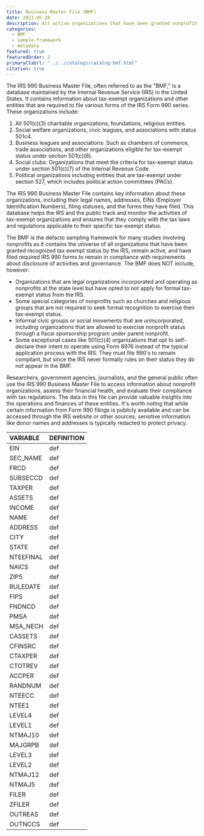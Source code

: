 ```yaml
---
title: Business Master File (BMF)
date: 2023-05-28
description: All active organizations that have been granted nonprofit status by the IRS.
categories:
  - BMF
  - sample-framework
  - metadata
featured: true
featuredOrder: 2
primaryCtaUrl: "../../catalogs/catalog-bmf.html"
citation: true
---
```


The IRS 990 Business Master File, often referred to as the "BMF," is a database maintained by the Internal Revenue Service (IRS) in the United States. It contains information about tax-exempt organizations and other entities that are required to file various forms of the IRS Form 990 series. These organizations include:

1. All 501(c)(3) charitable organizations, foundations, religious entities.
2. Social welfare organizations, civic leagues, and associations with status 501c4. 
3. Business leagues and associations: Such as chambers of commerce, trade associations, and other organizations eligible for tax-exempt status under section 501(c)(6).
4. Social clubs: Organizations that meet the criteria for tax-exempt status under section 501(c)(7) of the Internal Revenue Code.
5. Political organizations including entities that are tax-exempt under section 527, which includes political action committees (PACs).

The IRS 990 Business Master File contains key information about these organizations, including their legal names, addresses, EINs (Employer Identification Numbers), filing statuses, and the forms they have filed. This database helps the IRS and the public track and monitor the activities of tax-exempt organizations and ensures that they comply with the tax laws and regulations applicable to their specific tax-exempt status.

The BMF is the defacto sampling framework for many studies involving nonprofits as it contains the universe of all organizations that have been granted recognized tax exempt status by the IRS, remain active, and have filed required IRS 990 forms to remain in compliance with requirements about disclosure of activities and governance. The BMF does NOT include, however: 

* Organizations that are legal organizations incorporated and operating as nonprofits at the state level but have opted to not apply for formal tax-exempt status from the IRS.
* Some special categories of nonprofits such as churches and religious groups that are not required to seek formal recognition to exercise their tax-exempt status.
* Informal civic groups or social movements that are unincorporated, including organizations that are allowed to exercise nonprofit status through a fiscal sponsorship program under parent nonprofit.
* Some exceptional cases like 501(c)(4) organizations that opt to self-declare their intent to operate using Form 8976 instead of the typical application process with the IRS. They must file 990's to remain compliant, but since the IRS never formally rules on their status they do not appear in the BMF. 

Researchers, government agencies, journalists, and the general public often use the IRS 990 Business Master File to access information about nonprofit organizations, assess their financial health, and evaluate their compliance with tax regulations. The data in this file can provide valuable insights into the operations and finances of these entities. It's worth noting that while certain information from Form 990 filings is publicly available and can be accessed through the IRS website or other sources, sensitive information like donor names and addresses is typically redacted to protect privacy.

|VARIABLE  | DEFINITION |
|:---------|:---|
|EIN       |def |
|SEC_NAME  |def |
|FRCD      |def |
|SUBSECCD  |def |
|TAXPER    |def |
|ASSETS    |def |
|INCOME    |def |
|NAME      |def |
|ADDRESS   |def |
|CITY      |def |
|STATE     |def |
|NTEEFINAL |def |
|NAICS     |def |
|ZIP5      |def |
|RULEDATE  |def |
|FIPS      |def |
|FNDNCD    |def |
|PMSA      |def |
|MSA_NECH  |def |
|CASSETS   |def |
|CFINSRC   |def |
|CTAXPER   |def |
|CTOTREV   |def |
|ACCPER    |def |
|RANDNUM   |def |
|NTEECC    |def |
|NTEE1     |def |
|LEVEL4    |def |
|LEVEL1    |def |
|NTMAJ10   |def |
|MAJGRPB   |def |
|LEVEL3    |def |
|LEVEL2    |def |
|NTMAJ12   |def |
|NTMAJ5    |def |
|FILER     |def |
|ZFILER    |def |
|OUTREAS   |def |
|OUTNCCS   |def |
